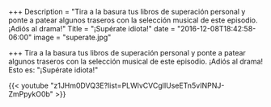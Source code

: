 +++
Description = "Tira a la basura tus libros de superación personal y ponte a patear algunos traseros con la selección musical de este episodio. ¡Adiós al drama!"
Title = "¡Supérate idiota!"
date = "2016-12-08T18:42:58-06:00"
image = "superate.jpg"

+++
Tira a la basura tus libros de superación personal y ponte a patear algunos traseros con la selección musical de este episodio. ¡Adiós al drama! Esto es: "¡Supérate idiota!"

{{< youtube "z1JHm0DVQ3E?list=PLWlvCVCglIUseETn5vINPNJ-ZmPpykO0b" >}}
